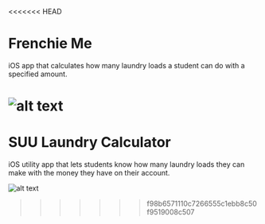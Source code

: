<<<<<<< HEAD
# Frenchie Me
iOS app that calculates how many laundry loads a student can do with a specified amount.

![alt text](https://image.noelshack.com/fichiers/2018/33/7/1534714216-simulator-screen-shot-iphone-7-2018-08-19-at-14-30-01.png)
=======
# SUU Laundry Calculator

iOS utility app that lets students know how many laundry loads they can make with the money they have on their account. 

![alt text](https://image.noelshack.com/fichiers/2018/33/7/1534701707-simulator-screen-shot-iphone-7-2018-08-19-at-10-54-52.png)
>>>>>>> f98b6571110c7266555c1ebb8c50f9519008c507


